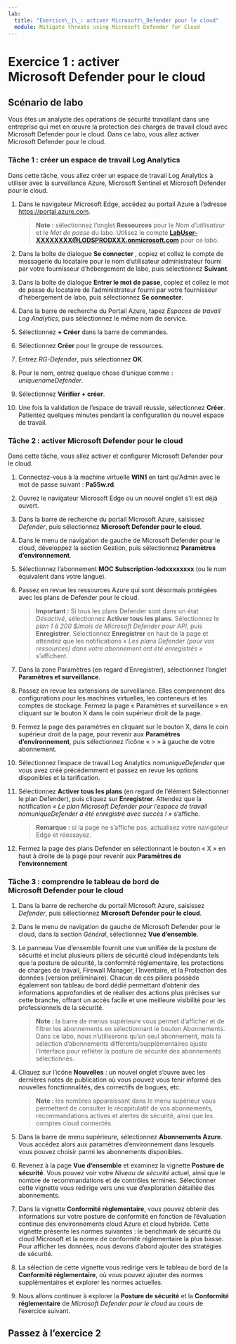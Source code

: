 ```yaml
---
lab:
  title: "Exercice\_1\_: activer Microsoft\_Defender pour le cloud"
  module: Mitigate threats using Microsoft Defender for Cloud
---
```


# Exercice 1 : activer Microsoft Defender pour le cloud

## Scénario de labo

Vous êtes un analyste des opérations de sécurité travaillant dans une entreprise qui met en œuvre la protection des charges de travail cloud avec Microsoft Defender pour le cloud. Dans ce labo, vous allez activer Microsoft Defender pour le cloud.

### Tâche 1 : créer un espace de travail Log Analytics

Dans cette tâche, vous allez créer un espace de travail Log Analytics à utiliser avec la surveillance Azure, Microsoft Sentinel et Microsoft Defender pour le cloud.

1. Dans le navigateur Microsoft Edge, accédez au portail Azure à l’adresse <https://portal.azure.com>.

    >**Note :** sélectionnez l’onglet **Ressources** pour le *Nom d’utilisateur* et le *Mot de passe* du labo. Utilisez le compte **<LabUser-XXXXXXXX@LODSPRODXXX.onmicrosoft.com>** pour ce labo.

1. Dans la boîte de dialogue **Se connecter** , copiez et collez le compte de messagerie du locataire pour le nom d’utilisateur administrateur fourni par votre fournisseur d’hébergement de labo, puis sélectionnez **Suivant**.

1. Dans la boîte de dialogue **Entrer le mot de passe**, copiez et collez le mot de passe du locataire de l’administrateur fourni par votre fournisseur d’hébergement de labo, puis sélectionnez **Se connecter**.

1. Dans la barre de recherche du Portail Azure, tapez *Espaces de travail Log Analytics*, puis sélectionnez le même nom de service.

1. Sélectionnez **+ Créer** dans la barre de commandes.

1. Sélectionnez **Créer** pour le groupe de ressources.

1. Entrez *RG-Defender*, puis sélectionnez **OK**.

1. Pour le nom, entrez quelque chose d’unique comme : *uniquenameDefender*.

1. Sélectionnez **Vérifier + créer**.

1. Une fois la validation de l’espace de travail réussie, sélectionnez **Créer**. Patientez quelques minutes pendant la configuration du nouvel espace de travail.

### Tâche 2 : activer Microsoft Defender pour le cloud

Dans cette tâche, vous allez activer et configurer Microsoft Defender pour le cloud.

1. Connectez-vous à la machine virtuelle **WIN1** en tant qu'Admin avec le mot de passe suivant : **Pa55w.rd**.  

1. Ouvrez le navigateur Microsoft Edge ou un nouvel onglet s’il est déjà ouvert.

1. Dans la barre de recherche du portail Microsoft Azure, saisissez *Defender*, puis sélectionnez **Microsoft Defender pour le cloud**.

1. Dans le menu de navigation de gauche de Microsoft Defender pour le cloud, développez la section Gestion, puis sélectionnez **Paramètres d’environnement**.

1. Sélectionnez l’abonnement **MOC Subscription-lodxxxxxxxx** (ou le nom équivalent dans votre langue).

1. Passez en revue les ressources Azure qui sont désormais protégées avec les plans de Defender pour le cloud.

    >**Important :** Si tous les plans Defender sont dans un état *Désactivé*, sélectionnez **Activer tous les plans**. Sélectionnez le *plan 1 à 200 $/mois de Microsoft Defender pour API*, puis **Enregistrer**. Sélectionnez **Enregistrer** en haut de la page et attendez que les notifications « *Les plans Defender (pour vos ressources) dans votre abonnement ont été enregistrés* » s’affichent.

1. Dans la zone Paramètres (en regard d’Enregistrer), sélectionnez l’onglet **Paramètres et surveillance**.

1. Passez en revue les extensions de surveillance. Elles comprennent des configurations pour les machines virtuelles, les conteneurs et les comptes de stockage. Fermez la page « Paramètres et surveillance » en cliquant sur le bouton X dans le coin supérieur droit de la page.

1. Fermez la page des paramètres en cliquant sur le bouton X, dans le coin supérieur droit de la page, pour revenir aux **Paramètres d’environnement**, puis sélectionnez l’icône « > » à gauche de votre abonnement.

1. Sélectionnez l’espace de travail Log Analytics *nomuniqueDefender* que vous avez créé précédemment et passez en revue les options disponibles et la tarification.

1. Sélectionnez **Activer tous les plans** (en regard de l’élément Sélectionner le plan Defender), puis cliquez sur **Enregistrer**. Attendez que la notification *« Le plan Microsoft Defender pour l’espace de travail nomuniqueDefender a été enregistré avec succès ! »* s’affiche.

    >**Remarque :** si la page ne s’affiche pas, actualisez votre navigateur Edge et réessayez.

1. Fermez la page des plans Defender en sélectionnant le bouton « X » en haut à droite de la page pour revenir aux **Paramètres de l’environnement**

### Tâche 3 : comprendre le tableau de bord de Microsoft Defender pour le cloud

1. Dans la barre de recherche du portail Microsoft Azure, saisissez *Defender*, puis sélectionnez **Microsoft Defender pour le cloud**.

1. Dans le menu de navigation de gauche de Microsoft Defender pour le cloud, dans la section *Général*, sélectionnez **Vue d’ensemble**.

1. Le panneau Vue d’ensemble fournit une vue unifiée de la posture de sécurité et inclut plusieurs piliers de sécurité cloud indépendants tels que la posture de sécurité, la conformité réglementaire, les protections de charges de travail, Firewall Manager, l’Inventaire, et la Protection des données (version préliminaire). Chacun de ces piliers possède également son tableau de bord dédié permettant d’obtenir des informations approfondies et de réaliser des actions plus précises sur cette branche, offrant un accès facile et une meilleure visibilité pour les professionnels de la sécurité.

    >**Note :** la barre de menus supérieure vous permet d’afficher et de filtrer les abonnements en sélectionnant le bouton Abonnements. Dans ce labo, nous n’utiliserons qu’un seul abonnement, mais la sélection d’abonnements différents/supplémentaires ajuste l’interface pour refléter la posture de sécurité des abonnements sélectionnés.

1. Cliquez sur l’icône **Nouvelles** : un nouvel onglet s’ouvre avec les dernières notes de publication où vous pouvez vous tenir informé des nouvelles fonctionnalités, des correctifs de bogues, etc.

    >**Note :** les nombres apparaissant dans le menu supérieur vous permettent de consulter le récapitulatif de vos abonnements, recommandations actives et alertes de sécurité, ainsi que les comptes cloud connectés.

1. Dans la barre de menu supérieure, sélectionnez **Abonnements Azure**. Vous accédez alors aux paramètres d’environnement dans lesquels vous pouvez choisir parmi les abonnements disponibles.

1. Revenez à la page **Vue d’ensemble** et examinez la vignette **Posture de sécurité**. Vous pouvez voir votre *Niveau de sécurité* actuel, ainsi que le nombre de recommandations et de contrôles terminés. Sélectionner cette vignette vous redirige vers une vue d’exploration détaillée des abonnements.

1. Dans la vignette **Conformité réglementaire**, vous pouvez obtenir des informations sur votre posture de conformité en fonction de l’évaluation continue des environnements cloud Azure et cloud hybride. Cette vignette présente les normes suivantes : le benchmark de sécurité du cloud Microsoft et la norme de conformité réglementaire la plus basse. Pour afficher les données, nous devons d’abord ajouter des stratégies de sécurité.

1. La sélection de cette vignette vous redirige vers le tableau de bord de la **Conformité réglementaire**, où vous pouvez ajouter des normes supplémentaires et explorer les normes actuelles.

1. Nous allons continuer à explorer la **Posture de sécurité** et la **Conformité réglementaire** de *Microsoft Defender pour le cloud* au cours de l’exercice suivant.

## Passez à l’exercice 2
